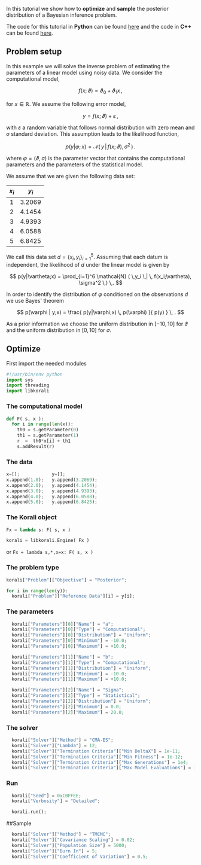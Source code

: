 

In this tutorial we show how to **optimize** and **sample** the posterior
distribution of a Bayesian inference problem.


The code for this tutorial in **Python** can be found [here](https://github.com/cselab/skorali/blob/master/examples/python/quick_start/posterior.py) and the code in **C++** can be found [here](https://github.com/cselab/skorali/blob/master/examples/cxx/quick_start/posterior.cpp).



## Problem setup
In this example we will solve the inverse problem of estimating the parameters
of a linear model using noisy data. We consider the computational model,

$$
f(x;\vartheta) = \vartheta_0 + \vartheta_1 x \,,
$$

for $x\in\mathbb{R}$. We assume the following error model,

$$
y = f(x;\vartheta) + \varepsilon \,,
$$

with $\varepsilon$ a random variable that follows normal distribution with zero
mean and $\sigma$ standard deviation. This assumption leads to the likelihood
function,

$$
p(y|\varphi;x) = \mathcal{N} ( \,y \,| \, f(x;\vartheta), \sigma^2 \,) \,.
$$

where $\varphi=(\vartheta,\sigma)$ is the parameter vector that contains the
computational parameters and the parameters of the statistical model.

We assume that we are given the following data set:

<center>

| $x_i$  | $y_i$  |
|:-:|:-:|
| 1  | 3.2069  |
| 2  | 4.1454  |
| 3  | 4.9393  |
| 4  | 6.0588  |
| 5  | 6.8425  |

</center>

We call this data set $d=\{x_i,y_i\}_{i=1}^5$. Assuming that each datum is
independent, the likelihood of $d$ under the linear model is given by

$$
p(y|\vartheta;x) = \prod_{i=1}^6 \mathcal{N} ( \,y_i \,| \, f(x_i;\vartheta), \sigma^2 \,) \,.
$$

In order to identify the distribution of $\varphi$ conditioned on the observations $d$
we use Bayes' theorem

$$
p(\varphi | y;x) = \frac{ p(y|\varphi;x) \, p(\varphi) }{ p(y) } \, .
$$


As a prior information we choose the uniform distribution in $[-10,10]$ for $\vartheta$
and the uniform distribution in $[0,10]$ for $\sigma$.







## Optimize
First import the needed modules
```python
#!/usr/bin/env python
import sys
import threading
import libkorali
```


### The computational model

```python
def F( s, x ):
  for i in range(len(x)):
    th0 = s.getParameter(0)
    th1 = s.getParameter(1)
    r  =  th0*x[i] + th1
    s.addResult(r)

```

### The data
```python
x=[];            y=[];
x.append(1.0);   y.append(3.2069);
x.append(2.0);   y.append(4.1454);
x.append(3.0);   y.append(4.9393);
x.append(4.0);   y.append(6.0588);
x.append(5.0);   y.append(6.8425);
```

### The Korali object
```python
Fx = lambda s: F( s, x )

korali = libkorali.Engine( Fx )
```

or `Fx = lambda s,*,x=x: F( s, x )`


### The problem type
```python
korali["Problem"]["Objective"] = "Posterior";
```

```python
for i in range(len(y)):
  korali["Problem"]["Reference Data"][i] = y[i];
```

### The parameters
```python
  korali["Parameters"][0]["Name"] = "a";
  korali["Parameters"][0]["Type"] = "Computational";
  korali["Parameters"][0]["Distribution"] = "Uniform";
  korali["Parameters"][0]["Minimum"] = -10.0;
  korali["Parameters"][0]["Maximum"] = +10.0;

  korali["Parameters"][1]["Name"] = "b";
  korali["Parameters"][1]["Type"] = "Computational";
  korali["Parameters"][1]["Distribution"] = "Uniform";
  korali["Parameters"][1]["Minimum"] = -10.0;
  korali["Parameters"][1]["Maximum"] = +10.0;
```

```python
  korali["Parameters"][2]["Name"] = "Sigma";
  korali["Parameters"][2]["Type"] = "Statistical";
  korali["Parameters"][2]["Distribution"] = "Uniform";
  korali["Parameters"][2]["Minimum"] = 0.0;
  korali["Parameters"][2]["Maximum"] = 20.0;
```

### The solver
```python
  korali["Solver"]["Method"] = "CMA-ES";
  korali["Solver"]["Lambda"] = 12;
  korali["Solver"]["Termination Criteria"]["Min DeltaX"] = 1e-11;
  korali["Solver"]["Termination Criteria"]["Min Fitness"] = 1e-12;
  korali["Solver"]["Termination Criteria"]["Max Generations"] = 1e4;
  korali["Solver"]["Termination Criteria"]["Max Model Evaluations"] = 1e4;
```

### Run
```python
  korali["Seed"] = 0xC0FFEE;
  korali["Verbosity"] = "Detailed";

  korali.run();
```






##Sample
```python
  korali["Solver"]["Method"] = "TMCMC";
  korali["Solver"]["Covariance Scaling"] = 0.02;
  korali["Solver"]["Population Size"] = 5000;
  korali["Solver"]["Burn In"] = 5;
  korali["Solver"]["Coefficient of Variation"] = 0.5;
```
